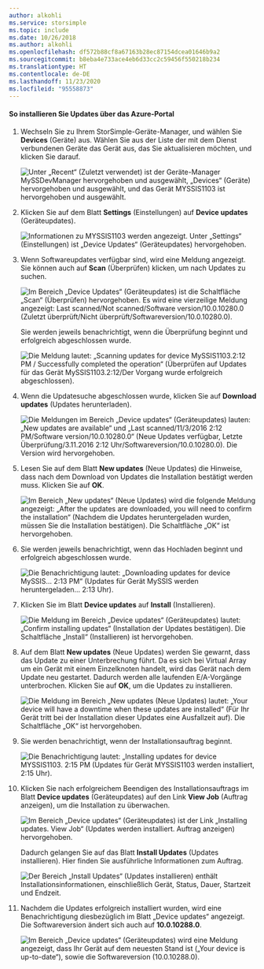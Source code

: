 ```yaml
---
author: alkohli
ms.service: storsimple
ms.topic: include
ms.date: 10/26/2018
ms.author: alkohli
ms.openlocfilehash: df572b88cf8a67163b28ec87154dcea01646b9a2
ms.sourcegitcommit: b8eba4e733ace4eb6d33cc2c59456f550218b234
ms.translationtype: HT
ms.contentlocale: de-DE
ms.lasthandoff: 11/23/2020
ms.locfileid: "95558873"
---
```

#### <a name="to-install-updates-via-the-azure-portal"></a>So installieren Sie Updates über das Azure-Portal

1. Wechseln Sie zu Ihrem StorSimple-Geräte-Manager, und wählen Sie **Devices** (Geräte) aus. Wählen Sie aus der Liste der mit dem Dienst verbundenen Geräte das Gerät aus, das Sie aktualisieren möchten, und klicken Sie darauf. 

    ![Unter „Recent“ (Zuletzt verwendet) ist der Geräte-Manager MySSDevManager hervorgehoben und ausgewählt, „Devices“ (Geräte) hervorgehoben und ausgewählt, und das Gerät MYSSIS1103 ist hervorgehoben und ausgewählt.](../includes/media/storsimple-virtual-array-install-update-via-portal/azupdate1m.png) 

2. Klicken Sie auf dem Blatt **Settings** (Einstellungen) auf **Device updates** (Geräteupdates). 

    ![Informationen zu MYSSIS1103 werden angezeigt. Unter „Settings“ (Einstellungen) ist „Device Updates“ (Geräteupdates) hervorgehoben.](../includes/media/storsimple-virtual-array-install-update-via-portal/azupdate2m.png)  

3. Wenn Softwareupdates verfügbar sind, wird eine Meldung angezeigt. Sie können auch auf **Scan** (Überprüfen) klicken, um nach Updates zu suchen.

    ![Im Bereich „Device Updates“ (Geräteupdates) ist die Schaltfläche „Scan“ (Überprüfen) hervorgehoben. Es wird eine vierzeilige Meldung angezeigt: Last scanned/Not scanned/Software version/10.0.10280.0 (Zuletzt überprüft/Nicht überprüft/Softwareversion/10.0.10280.0).](../includes/media/storsimple-virtual-array-install-update-via-portal/azupdate3m.png)

    Sie werden jeweils benachrichtigt, wenn die Überprüfung beginnt und erfolgreich abgeschlossen wurde.

    ![Die Meldung lautet: „Scanning updates for device MySSIS1103.2:12 PM / Successfully completed the operation“ (Überprüfen auf Updates für das Gerät MySSIS1103.2:12/Der Vorgang wurde erfolgreich abgeschlossen).](../includes/media/storsimple-virtual-array-install-update-via-portal/azupdate5m.png)

4. Wenn die Updatesuche abgeschlossen wurde, klicken Sie auf **Download updates** (Updates herunterladen). 

    ![Die Meldungen im Bereich „Device updates“ (Geräteupdates) lauten: „New updates are available“ und „Last scanned/11/3/2016 2:12 PM/Software version/10.0.10280.0“ (Neue Updates verfügbar, Letzte Überprüfung/3.11.2016 2:12 Uhr/Softwareversion/10.0.10280.0). Die Version wird hervorgehoben.](../includes/media/storsimple-virtual-array-install-update-via-portal/azupdate6m.png)

5. Lesen Sie auf dem Blatt **New updates** (Neue Updates) die Hinweise, dass nach dem Download von Updates die Installation bestätigt werden muss. Klicken Sie auf **OK**.

    ![Im Bereich „New updates“ (Neue Updates) wird die folgende Meldung angezeigt: „After the updates are downloaded, you will need to confirm the installation“ (Nachdem die Updates heruntergeladen wurden, müssen Sie die Installation bestätigen). Die Schaltfläche „OK“ ist hervorgehoben.](../includes/media/storsimple-virtual-array-install-update-via-portal/azupdate7m.png)

6. Sie werden jeweils benachrichtigt, wenn das Hochladen beginnt und erfolgreich abgeschlossen wurde.

     ![Die Benachrichtigung lautet: „Downloading updates for device MySSIS… 2:13 PM“ (Updates für Gerät MySSIS werden heruntergeladen... 2:13 Uhr).](../includes/media/storsimple-virtual-array-install-update-via-portal/azupdate8m.png)

5. Klicken Sie im Blatt **Device updates** auf **Install** (Installieren).

     ![Die Meldung im Bereich „Device updates“ (Geräteupdates) lautet: „Confirm installing updates“ (Installation der Updates bestätigen). Die Schaltfläche „Install“ (Installieren) ist hervorgehoben.](../includes/media/storsimple-virtual-array-install-update-via-portal/azupdate11m.png)   

6. Auf dem Blatt **New updates** (Neue Updates) werden Sie gewarnt, dass das Update zu einer Unterbrechung führt. Da es sich bei Virtual Array um ein Gerät mit einem Einzelknoten handelt, wird das Gerät nach dem Update neu gestartet. Dadurch werden alle laufenden E/A-Vorgänge unterbrochen. Klicken Sie auf **OK**, um die Updates zu installieren. 

    ![Die Meldung im Bereich „New updates (Neue Updates) lautet: „Your device will have a downtime when these updates are installed“ (Für Ihr Gerät tritt bei der Installation dieser Updates eine Ausfallzeit auf). Die Schaltfläche „OK“ ist hervorgehoben.](../includes/media/storsimple-virtual-array-install-update-via-portal/azupdate12m.png) 

7. Sie werden benachrichtigt, wenn der Installationsauftrag beginnt. 

    ![Die Benachrichtigung lautet: „Installing updates for device MYSSIS1103. 2:15 PM (Updates für Gerät MYSSIS1103 werden installiert, 2:15 Uhr).](../includes/media/storsimple-virtual-array-install-update-via-portal/azupdate13m.png)

8.  Klicken Sie nach erfolgreichem Beendigen des Installationsauftrags im Blatt **Device updates** (Geräteupdates) auf den Link **View Job** (Auftrag anzeigen), um die Installation zu überwachen. 

    ![Im Bereich „Device updates“ (Geräteupdates) ist der Link „Installing updates. View Job“ (Updates werden installiert. Auftrag anzeigen) hervorgehoben.](../includes/media/storsimple-virtual-array-install-update-via-portal/azupdate15m.png)

    Dadurch gelangen Sie auf das Blatt **Install Updates** (Updates installieren). Hier finden Sie ausführliche Informationen zum Auftrag.

    ![Der Bereich „Install Updates“ (Updates installieren) enthält Installationsinformationen, einschließlich Gerät, Status, Dauer, Startzeit und Endzeit.](../includes/media/storsimple-virtual-array-install-update-via-portal/azupdate16m.png)

9. Nachdem die Updates erfolgreich installiert wurden, wird eine Benachrichtigung diesbezüglich im Blatt „Device updates“ angezeigt. Die Softwareversion ändert sich auch auf **10.0.10288.0**. 

    ![Im Bereich „Device updates“ (Geräteupdates) wird eine Meldung angezeigt, dass Ihr Gerät auf dem neuesten Stand ist („Your device is up-to-date“), sowie die Softwareversion (10.0.10288.0).](../includes/media/storsimple-virtual-array-install-update-via-portal/azupdate17m.png)
